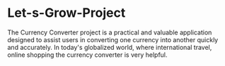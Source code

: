 # Let-s-Grow-Project
The Currency Converter project is a practical and valuable application designed to assist users in converting one currency into another quickly and accurately. In today's globalized world, where international travel, online shopping the currency converter is very helpful.
